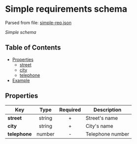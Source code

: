 # __Simple requirements schema__
Parsed from file: [simple-req.json](https://github.com/McCastles/JMC/blob/master/examples/simple/simple-req.json)

_Simple schema_
## Table of Contents
* [Properties](#properties)
	* [street](#properties)
	* [city](#properties)
	* [telephone](#properties)
* [Example](#example)
## __Properties__

|Key|Type|Required|Description|
|-|:-:|:-:|-|
|__street__|string|+|Street's name|
|__city__|string|+|City's name|
|__telephone__|number|-|Telephone number|